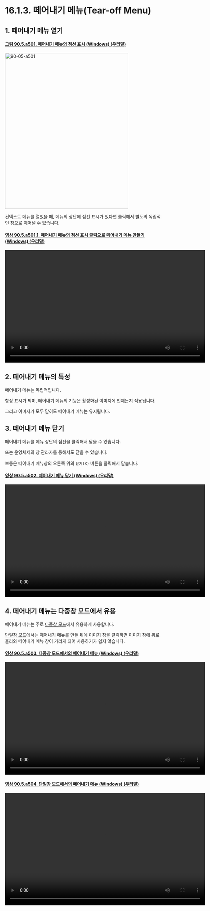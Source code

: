 # 16.1.3. 떼어내기 메뉴(Tear-off Menu)

<a id="16-01-03-s1"></a>

## 1. 떼어내기 메뉴 열기

<a id="90-05-a501"></a>

#### [그림 90.5.a501. 떼어내기 메뉴의 점선 표시 (Windows) (우리말)](./90-05-00-image_window.md#90-05-a501)
<img width="394" height="499" alt="90-05-a501" src="https://github.com/user-attachments/assets/f8b1cc9e-d0c0-4211-b50f-ccc1ca3f3010" />

컨텍스트 메뉴를 열었을 때, 메뉴의 상단에 점선 표시가 있다면 클릭해서 별도의 독립적인 창으로 떼어낼 수 있습니다.

<a id="90-05-a501-01"></a>

#### [영상 90.5.a501.1. 떼어내기 메뉴의 점선 표시 클릭으로 떼어내기 메뉴 만들기 (Windows) (우리말)](./90-05-00-image_window.md#90-05-a501-01)
<video controls="controls" width="640" height="360" src="https://github.com/user-attachments/assets/76fae21a-c786-4a9f-87f6-39c9b43b44f2"></video>

<a id="16-01-03-s2"></a>

## 2. 떼어내기 메뉴의 특성
떼어내기 메뉴는 독립적입니다. 

항상 표시가 되며, 떼어내기 메뉴의 기능은 활성화된 이미지에 언제든지 적용됩니다.

그리고 이미지가 모두 닫혀도 떼어내기 메뉴는 유지됩니다.

<a id="16-01-03-s3"></a>

## 3. 떼어내기 메뉴 닫기
떼어내기 메뉴를 메뉴 상단의 점선을 클릭해서 닫을 수 있습니다.

또는 운영체제의 창 관라자를 통해서도 닫을 수 있습니다.

보통은 떼어내기 메뉴창의 오른쪽 위의 `닫기(X)` 버튼을 클릭해서 닫습니다.

<a id="90-05-a502"></a>

#### [영상 90.5.a502. 떼어내기 메뉴 닫기 (Windows) (우리말)](./90-05-00-image_window.md#90-05-a502)
<video controls="controls" width="640" height="360" src="https://github.com/user-attachments/assets/70ac6346-cd59-4a06-8727-fae34c299047"></video>

<a id="16-01-03-s4"></a>

## 4. 떼어내기 메뉴는 다중창 모드에서 유용
떼어내기 메뉴는 주로 [다중창 모드](./19-glossaryx-multi_window_mode.md)에서 유용하게 사용합니다.

[단일창 모드](./19-glossaryx-single_window_mode.md)에서는 떼어내기 메뉴를 만들 뒤에 이미지 창을 클릭하면 이미지 창에 위로 올라와 떼어내기 메뉴 창이 가리게 되어 사용하기가 쉽지 않습니다.

<a id="90-05-a503"></a>

#### [영상 90.5.a503. 다중창 모드에서의 떼어내기 메뉴 (Windows) (우리말)](./90-05-00-image_window.md#90-05-a503)
<video controls="controls" width="640" height="360" src="https://github.com/user-attachments/assets/f2ff5799-f1b1-4777-b32a-5afeceecfc89"></video>

<a id="90-05-a504"></a>

#### [영상 90.5.a504. 단일창 모드에서의 떼어내기 메뉴 (Windows) (우리말)](./90-05-00-image_window.md#90-05-a504)
<video controls="controls" width="640" height="360" src="https://github.com/user-attachments/assets/097eae47-1c24-4abc-b312-9911ad21a38e"></video>